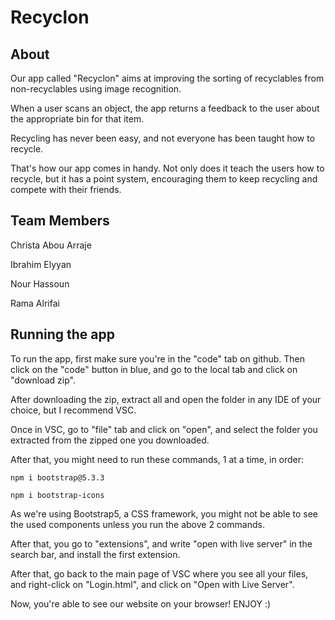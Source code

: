 # Recyclon

## About 

Our app called "Recyclon" aims at improving the sorting of recyclables from non-recyclables using image recognition. 

When a user scans an object, the app returns a feedback to the user about the appropriate bin for that item.

Recycling has never been easy, and not everyone has been taught how to recycle. 

That's how our app comes in handy. Not only does it teach the users how to recycle, but it has a point system, encouraging them to keep recycling and compete with their friends.


## Team Members

Christa Abou Arraje 

Ibrahim Elyyan 

Nour Hassoun 

Rama Alrifai


## Running the app

To run the app, first make sure you're in the "code" tab on github. Then click on the "code" button in blue, and go to the local tab and click on "download zip". 

After downloading the zip, extract all and open the folder in any IDE of your choice, but I recommend VSC. 

Once in VSC, go to "file" tab and click on "open", and select the folder you extracted from the zipped one you downloaded. 

After that, you might need to run these commands, 1 at a time, in order: 

```
npm i bootstrap@5.3.3
```

```
npm i bootstrap-icons
```

As we're using Bootstrap5, a CSS framework, you might not be able to see the used components unless you run the above 2 commands. 

After that, you go to "extensions", and write "open with live server" in the search bar, and install the first extension. 

After that, go back to the main page of VSC where you see all your files, and right-click on "Login.html", and click on "Open with Live Server". 

Now, you're able to see our website on your browser! ENJOY :) 

